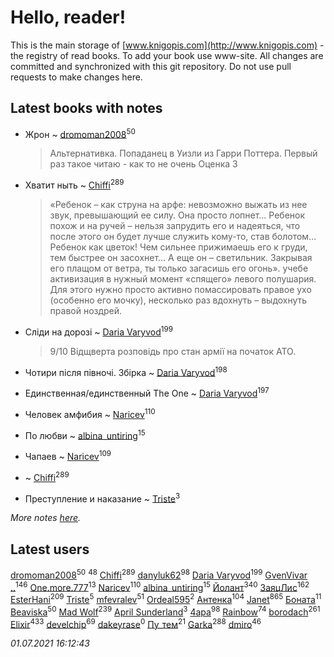 # Hello, reader!
This is the main storage of [www.knigopis.com](http://www.knigopis.com) - the registry of read books.
To add your book use www-site. All changes are committed and synchronized with this git repository.
Do not use pull requests to make changes here.


## Latest books with notes
* Жрон ~ [dromoman2008](users/444/44461886-yandex)<sup>50</sup>
    > Альтернативка. Попаданец в Уизли из Гарри Поттера. Первый раз такое читаю - как то не очень
    > Оценка 3

* Хватит ныть ~ [Chiffi](users/105/105831994080785626680-google)<sup>289</sup>
    > «Ребенок – как струна на арфе: невозможно выжать из нее звук, превышающий ее силу. Она просто лопнет…
    > 	Ребенок похож и на ручей – нельзя запрудить его и надеяться, что после этого он будет лучше служить кому-то, став болотом…
    > 	Ребенок как цветок! Чем сильнее прижимаешь его к груди, тем быстрее он засохнет…
    > 	А еще он – светильник. Закрывая его плащом от ветра, ты только загасишь его огонь». учебе активизация в нужный момент «спящего» левого полушария. Для этого нужно просто активно помассировать правое ухо (особенно его мочку), несколько раз вдохнуть – выдохнуть правой ноздрей.

* Сліди на дорозі ~ [Daria Varyvod](users/829/829893410524253-facebook)<sup>199</sup>
    > 9/10 Відщверта розповідь про стан армії на початок АТО.

* Чотири після півночі. Збірка ~ [Daria Varyvod](users/829/829893410524253-facebook)<sup>198</sup>

* Единственная/единственный The One ~ [Daria Varyvod](users/829/829893410524253-facebook)<sup>197</sup>

* Человек амфибия ~ [Naricev](users/107/107090515204537133928-google)<sup>110</sup>

* По любви ~ [albina_untiring](users/257/2579695-vkontakte)<sup>15</sup>

* Чапаев ~ [Naricev](users/107/107090515204537133928-google)<sup>109</sup>

*  ~ [Chiffi](users/105/105831994080785626680-google)<sup>289</sup>

* Преступление и наказание ~ [Triste](users/517/5175580462988229760-mailru)<sup>3</sup>


_More notes [here](latest_books_with_notes.md)._


## Latest users
[dromoman2008](users/444/44461886-yandex)<sup>50</sup> 
[](users/153/1537586159620888-facebook)<sup>48</sup> 
[Chiffi](users/105/105831994080785626680-google)<sup>289</sup> 
[danyluk62](users/374/374149854-vkontakte)<sup>98</sup> 
[Daria Varyvod](users/829/829893410524253-facebook)<sup>199</sup> 
[GvenVivar ..](users/158/158266434925901-facebook)<sup>146</sup> 
[One.more.777](users/101/1011685224-yandex)<sup>13</sup> 
[Naricev](users/107/107090515204537133928-google)<sup>110</sup> 
[albina_untiring](users/257/2579695-vkontakte)<sup>15</sup> 
[Йолант](users/104/104690883692185089260-google)<sup>340</sup> 
[ЗаяцЛис](users/112/112388384595246311466-google)<sup>162</sup> 
[EsterHani](users/305/30558181-vkontakte)<sup>209</sup> 
[Triste](users/517/5175580462988229760-mailru)<sup>5</sup> 
[mfevralev](users/140/140966150-vkontakte)<sup>51</sup> 
[Ordeal595](users/101/101497995260874987681-google)<sup>2</sup> 
[Антенка](users/118/118158645037334943900-google)<sup>104</sup> 
[Janet](users/108/108113656204404967440-google)<sup>865</sup> 
[Боната](users/132/1326779400711265-facebook)<sup>11</sup> 
[Beaviska](users/102/10202544960024508-facebook)<sup>50</sup> 
[Mad Wolf](users/947/94738840-vkontakte)<sup>239</sup> 
[April Sunderland](users/172/172060772-vkontakte)<sup>3</sup> 
[4apa](users/117/117392596378069249667-google)<sup>98</sup> 
[Rainbow](users/109/109787328219839805802-google)<sup>74</sup> 
[borodach](users/157/15706320-vkontakte)<sup>261</sup> 
[Elixir](users/115/115826717712507836033-google)<sup>433</sup> 
[develchip](users/852/85203415-vkontakte)<sup>69</sup> 
[dakeyrase](users/642/64253628-yandex)<sup>0</sup> 
[Пу_тем](users/344/3448154788585127-facebook)<sup>21</sup> 
[Garka](users/115/115753719718250012620-google)<sup>288</sup> 
[dmiro](users/571/5714115-vkontakte)<sup>46</sup> 


_01.07.2021 16:12:43_
